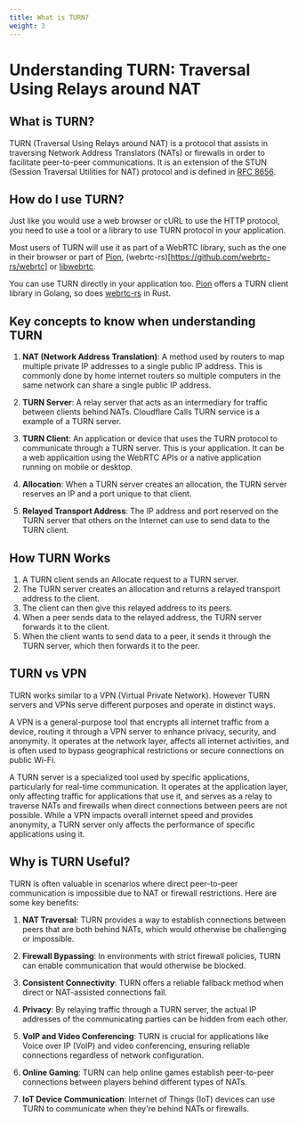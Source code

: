 ```yaml
---
title: What is TURN?
weight: 3
---
```


# Understanding TURN: Traversal Using Relays around NAT

## What is TURN?

TURN (Traversal Using Relays around NAT) is a protocol that assists in traversing Network Address Translators (NATs) or firewalls in order to facilitate peer-to-peer communications. It is an extension of the STUN (Session Traversal Utilities for NAT) protocol and is defined in [RFC 8656](https://datatracker.ietf.org/doc/html/rfc8656).

## How do I use TURN?

Just like you would use a web browser or cURL to use the HTTP protocol, you need to use a tool or a library to use TURN protocol in your application.

Most users of TURN will use it as part of a WebRTC library, such as the one in their browser or part of [Pion](https://github.com/pion/webrtc), (webrtc-rs)[https://github.com/webrtc-rs/webrtc] or [libwebrtc](https://webrtc.googlesource.com/src/).

You can use TURN directly in your application too. [Pion](https://github.com/pion/turn) offers a TURN client library in Golang, so does [webrtc-rs](https://github.com/webrtc-rs/webrtc/tree/master/turn) in Rust.

## Key concepts to know when understanding TURN

1. **NAT (Network Address Translation)**: A method used by routers to map multiple private IP addresses to a single public IP address. This is commonly done by home internet routers so multiple computers in the same network can share a single public IP address.

2. **TURN Server**: A relay server that acts as an intermediary for traffic between clients behind NATs. Cloudflare Calls TURN service is a example of a TURN server.

3. **TURN Client**: An application or device that uses the TURN protocol to communicate through a TURN server. This is your application. It can be a web applicaition using the WebRTC APIs or a native application running on mobile or desktop.

4. **Allocation**: When a TURN server creates an allocation, the TURN server reserves an IP and a port unique to that client.

5. **Relayed Transport Address**: The IP address and port reserved on the TURN server that others on the Internet can use to send data to the TURN client.

## How TURN Works

1. A TURN client sends an Allocate request to a TURN server.
2. The TURN server creates an allocation and returns a relayed transport address to the client.
3. The client can then give this relayed address to its peers.
4. When a peer sends data to the relayed address, the TURN server forwards it to the client.
5. When the client wants to send data to a peer, it sends it through the TURN server, which then forwards it to the peer.


## TURN vs VPN
TURN works similar to a VPN (Virtual Private Network). However TURN servers and VPNs serve different purposes and operate in distinct ways. 

A VPN is a general-purpose tool that encrypts all internet traffic from a device, routing it through a VPN server to enhance privacy, security, and anonymity. It operates at the network layer, affects all internet activities, and is often used to bypass geographical restrictions or secure connections on public Wi-Fi.

A TURN server is a specialized tool used by specific applications, particularly for real-time communication. It operates at the application layer, only affecting traffic for applications that use it, and serves as a relay to traverse NATs and firewalls when direct connections between peers are not possible. While a VPN impacts overall internet speed and provides anonymity, a TURN server only affects the performance of specific applications using it.

## Why is TURN Useful?

TURN is often valuable in scenarios where direct peer-to-peer communication is impossible due to NAT or firewall restrictions. Here are some key benefits:

1. **NAT Traversal**: TURN provides a way to establish connections between peers that are both behind NATs, which would otherwise be challenging or impossible.

2. **Firewall Bypassing**: In environments with strict firewall policies, TURN can enable communication that would otherwise be blocked.

3. **Consistent Connectivity**: TURN offers a reliable fallback method when direct or NAT-assisted connections fail.

4. **Privacy**: By relaying traffic through a TURN server, the actual IP addresses of the communicating parties can be hidden from each other.

5. **VoIP and Video Conferencing**: TURN is crucial for applications like Voice over IP (VoIP) and video conferencing, ensuring reliable connections regardless of network configuration.

6. **Online Gaming**: TURN can help online games establish peer-to-peer connections between players behind different types of NATs.

7. **IoT Device Communication**: Internet of Things (IoT) devices can use TURN to communicate when they're behind NATs or firewalls.